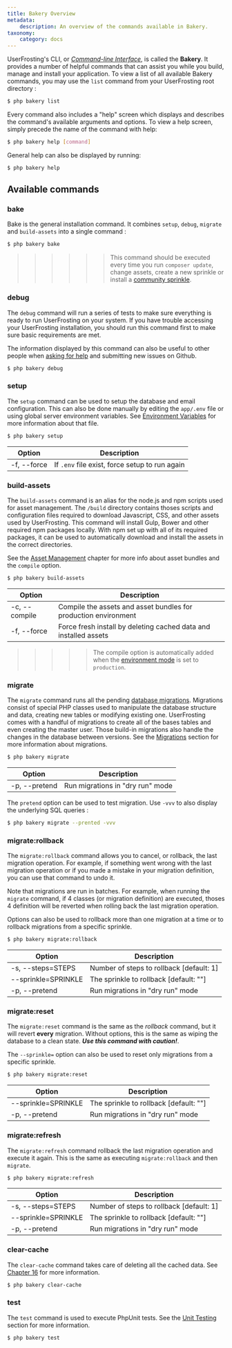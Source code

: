 ```yaml
---
title: Bakery Overview
metadata:
    description: An overview of the commands available in Bakery.
taxonomy:
    category: docs
---
```


UserFrosting's CLI, or [*Command-line Interface*](https://en.wikipedia.org/wiki/Command-line_interface), is called the **Bakery**. It provides a number of helpful commands that can assist you while you build, manage and install your application. To view a list of all available Bakery commands, you may use the `list` command from your UserFrosting root directory :

```bash
$ php bakery list
``` 

Every command also includes a "help" screen which displays and describes the command's available arguments and options. To view a help screen, simply precede the name of the command with help:

```bash
$ php bakery help [command]
``` 

General help can also be displayed by running:

```bash
$ php bakery help
``` 

## Available commands

### bake
Bake is the general installation command. It combines `setup`, `debug`, `migrate` and `build-assets` into a single command : 

```bash
$ php bakery bake
``` 

>>>>>> This command should be executed every time you run `composer update`, change assets, create a new sprinkle or install a [community sprinkle](/sprinkles/community).

### debug

The `debug` command will run a series of tests to make sure everything is ready to run UserFrosting on your system. If you have trouble accessing your UserFrosting installation, you should run this command first to make sure basic requirements are met. 

The information displayed by this command can also be useful to other people when [asking for help](/troubleshooting/getting-help) and submitting new issues on Github. 

```bash
$ php bakery debug
``` 

### setup

The `setup` command can be used to setup the database and email configuration. This can also be done manually by editing the `app/.env` file or using global server environment variables. See [Environment Variables](/configuration/environment-vars) for more information about that file.

```bash
$ php bakery setup 
``` 

| Option      | Description                                    |  
|-------------|------------------------------------------------|
| -f, --force | If `.env` file exist, force setup to run again |

### build-assets

The `build-assets` command is an alias for the node.js and npm scripts used for asset management. The `/build` directory contains thoses scripts and configuration files required to download Javascript, CSS, and other assets used by UserFrosting. This command will install Gulp, Bower and other required npm packages locally. With npm set up with all of its required packages, it can be used to automatically download and install the assets in the correct directories.

See the [Asset Management](/asset-management) chapter for more info about asset bundles and the `compile` option.

```bash
$ php bakery build-assets
``` 
  
| Option        | Description                                                      |
|---------------|------------------------------------------------------------------|
| -c, --compile | Compile the assets and asset bundles for production environment  |
| -f, --force   | Force fresh install by deleting cached data and installed assets |

>>>>> The compile option is automatically added when the [environment mode](/configuration/config-files#EnvironmentModes) is set to `production`.

### migrate

The `migrate` command runs all the pending [database migrations](/database/migrations). Migrations consist of special PHP classes used to manipulate the database structure and data, creating new tables or modifying existing one. UserFrosting comes with a handful of migrations to create all of the bases tables and even creating the master user. Those build-in migrations also handle the changes in the database between versions. See the [Migrations](/database/migrations) section for more information about migrations.

```bash
$ php bakery migrate
``` 

| Option              | Description                              |
|---------------------|------------------------------------------|
| -p, --pretend       | Run migrations in "dry run" mode         |


The `pretend` option can be used to test migration. Use `-vvv` to also display the underlying SQL queries  :

```bash
$ php bakery migrate --prented -vvv
```

### migrate:rollback

The `migrate:rollback` command allows you to cancel, or rollback, the last migration operation. For example, if something went wrong with the last migration operation or if you made a mistake in your migration definition, you can use that command to undo it. 

Note that migrations are run in batches. For example, when running the `migrate` command, if 4 classes (or migration definition) are executed, thoses 4 definition will be reverted when rolling back the last migration operation. 

Options can also be used to rollback more than one migration at a time or to rollback migrations from a specific sprinkle. 

```bash
$ php bakery migrate:rollback
``` 

| Option              | Description                              |
|---------------------|------------------------------------------|
| -s, --steps=STEPS   | Number of steps to rollback [default: 1] |
| --sprinkle=SPRINKLE | The sprinkle to rollback [default: ""]   |
| -p, --pretend       | Run migrations in "dry run" mode         |

### migrate:reset

The `migrate:reset` command is the same as the _rollback_ command, but it will revert **every** migration. Without options, this is the same as wiping the database to a clean state. **_Use this command with caution!_**.

The `--sprinkle=` option can also be used to reset only migrations from a specific sprinkle. 


```bash
$ php bakery migrate:reset
``` 

| Option              | Description                              |
|---------------------|------------------------------------------|
| --sprinkle=SPRINKLE | The sprinkle to rollback [default: ""]   |
| -p, --pretend       | Run migrations in "dry run" mode         |

### migrate:refresh

The `migrate:refresh` command rollback the last migration operation and execute it again. This is the same as executing `migrate:rollback` and then `migrate`.

```bash
$ php bakery migrate:refresh
``` 

| Option              | Description                              |
|---------------------|------------------------------------------|
| -s, --steps=STEPS   | Number of steps to rollback [default: 1] |
| --sprinkle=SPRINKLE | The sprinkle to rollback [default: ""]   |
| -p, --pretend       | Run migrations in "dry run" mode         |

### clear-cache

The `clear-cache` command takes care of deleting all the cached data. See [Chapter 16](/advanced/caching) for more information.

```bash
$ php bakery clear-cache
``` 

### test

The `test` command is used to execute PhpUnit tests. See the [Unit Testing](/advanced/unit-tests) section for more information.

```bash
$ php bakery test
```

